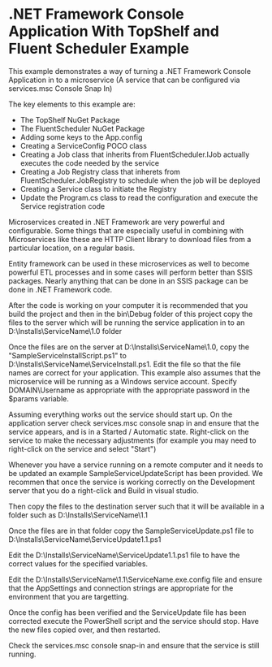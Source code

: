 # .NET Framework Console Application With TopShelf and Fluent Scheduler Example

This example demonstrates a way of turning a .NET Framework Console Application in to a microservice (A service that can be configured via services.msc Console Snap In)

The key elements to this example are:

- The TopShelf NuGet Package
- The FluentScheduler NuGet Package
- Adding some keys to the App.config
- Creating a ServiceConfig POCO class
- Creating a Job class that inherits from FluentScheduler.IJob actually executes the code needed by the service
- Creating a Job Registry class that inherets from FluentScheduler.JobRegistry to schedule when the job will be deployed
- Creating a Service class to initiate the Registry
- Update the Program.cs class to read the configuration and execute the Service registration code

Microservices created in .NET Framework are very powerful and configurable. Some things that are especially useful in combining with Microservices like these are HTTP Client library to download
files from a particular location, on a regular basis.

Entity framework can be used in these microservices as well to become powerful ETL processes and in some cases will perform better than SSIS packages. Nearly anything that can be done in an SSIS package
can be done in .NET Framework code.

After the code is working on your computer it is recommended that you build the project and then in the bin\Debug folder of this project copy the files to the server which will be running the service application in to an D:\Installs\ServiceName\1.0 folder

Once the files are on the server at D:\Installs\ServiceName\1.0, copy the "SampleServiceInstallScript.ps1" to D:\Installs\ServiceName\ServiceInstall.ps1. Edit the file so that the file names are correct for your application. This example also assumes that the microservice will be running as a Windows service account. Specify DOMAIN\Username as appropriate with the appropriate password in the $params variable.

Assuming everything works out the service should start up. On the application server check services.msc console snap in and ensure that the service appears, and is in a Started / Automatic state. Right-click on the service to make the necessary adjustments (for example you may need to right-click on the service and select "Start")

Whenever you have a service running on a remote computer and it needs to be updated an example SampleServiceUpdateScript has been provided. We recommen that once the service is working correctly on the Development server that you do a right-click and Build in visual studio.

Then copy the files to the destination server such that it will be available in a folder such as D:\Installs\ServiceName\1.1

Once the files are in that folder copy the SampleServiceUpdate.ps1 file to D:\Installs\ServiceName\ServiceUpdate1.1.ps1

Edit the D:\Installs\ServiceName\ServiceUpdate1.1.ps1 file to have the correct values for the specified variables.

Edit the D:\Installs\ServiceName\1.1\ServiceName.exe.config file and ensure that the AppSettings and connection strings are appropriate for the environment that you are targetting.

Once the config has been verified and the ServiceUpdate file has been corrected execute the PowerShell script and the service should stop. Have the new files copied over, and then restarted.

Check the services.msc console snap-in and ensure that the service is still running.